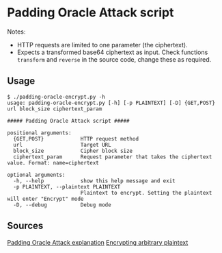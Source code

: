# Padding Oracle Attack script

Notes:

* HTTP requests are limited to one parameter (the ciphertext).
* Expects a transformed base64 ciphertext as input. Check functions `transform` and `reverse` in the source code, change these as required.

## Usage

```
$ ./padding-oracle-encrypt.py -h
usage: padding-oracle-encrypt.py [-h] [-p PLAINTEXT] [-D] {GET,POST} url block_size ciphertext_param

##### Padding Oracle Attack script #####

positional arguments:
  {GET,POST}            HTTP request method
  url                   Target URL
  block_size            Cipher block size
  ciphertext_param      Request parameter that takes the ciphertext value. Format: name=ciphertext

optional arguments:
  -h, --help            show this help message and exit
  -p PLAINTEXT, --plaintext PLAINTEXT
                        Plaintext to encrypt. Setting the plaintext will enter "Encrypt" mode
  -D, --debug           Debug mode
```

## Sources

[Padding Oracle Attack explanation](https://robertheaton.com/2013/07/29/padding-oracle-attack/)
[Encrypting arbitrary plaintext](https://crypto.stackexchange.com/questions/29706/creating-own-ciphertext-after-a-padding-oracle-attack/50050#50050)
